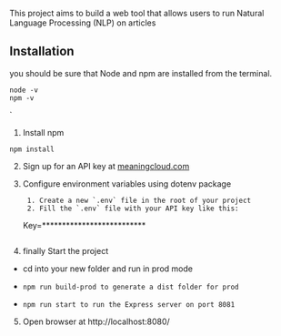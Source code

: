 This project aims to build a web tool that allows users to run Natural Language Processing (NLP) on articles 

## Installation
you should be  sure that Node and npm are installed from the terminal.
```
node -v
npm -v
```
`
1. Install npm
```
npm install
```
2. Sign up for an API key at [meaningcloud.com](https://www.meaningcloud.com/developer/create-account)

3. Configure environment variables using dotenv package
    
   ```
    1. Create a new `.env` file in the root of your project
    2. Fill the `.env` file with your API key like this:
   ```
   Key=**************************
   ```
4. finally Start the project


- cd into your new folder and run in prod mode

- `npm run build-prod to generate a dist folder for prod`
- `npm run start to run the Express server on port 8081`


5. Open browser at http://localhost:8080/
